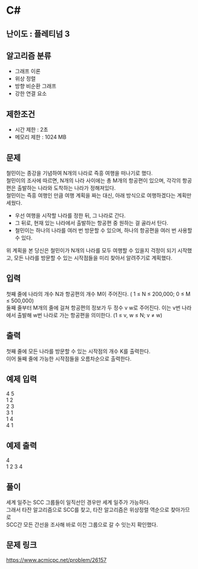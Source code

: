 # C#

## 난이도 : 플레티넘 3

## 알고리즘 분류
  - 그래프 이론
  - 위상 정렬
  - 방향 비순환 그래프
  - 강한 연결 요소

## 제한조건
  - 시간 제한 : 2초
  - 메모리 제한 : 1024 MB

## 문제
철민이는 종강을 기념하여 N개의 나라로 즉흥 여행을 떠나기로 했다.<br/>
철민이의 조사에 따르면, N개의 나라 사이에는 총 M개의 항공편이 있으며, 각각의 항공편은 출발하는 나라와 도착하는 나라가 정해져있다.<br/>
철민이는 즉흥 여행인 만큼 여행 계획을 짜는 대신, 아래 방식으로 여행하겠다는 계획만 세웠다.<br/>

  - 우선 여행을 시작할 나라를 정한 뒤, 그 나라로 간다.
  - 그 뒤로, 현재 있는 나라에서 출발하는 항공편 중 원하는 걸 골라서 탄다.
  - 철민이는 하나의 나라를 여러 번 방문할 수 있으며, 하나의 항공편을 여러 번 사용할 수 있다.

위 계획을 본 당신은 철민이가 N개의 나라를 모두 여행할 수 있을지 걱정이 되기 시작했고, 모든 나라를 방문할 수 있는 시작점들을 미리 찾아서 알려주기로 계획했다.<br/>

## 입력
첫째 줄에 나라의 개수 N과 항공편의 개수 M이 주어진다. ( 1 ≤ N ≤ 200,000; 0 ≤ M ≤ 500,000) <br/>
둘째 줄부터 M개의 줄에 걸쳐 항공편의 정보가 두 정수 v w로 주어진다. 이는 v번 나라에서 출발해 w번 나라로 가는 항공편을 의미한다. (1 ≤ v, w ≤ N; v ≠ w) <br/>

## 출력
첫째 줄에 모든 나라를 방문할 수 있는 시작점의 개수 K를 출력한다.<br/>
이어 둘째 줄에 가능한 시작점들을 오름차순으로 출력한다.<br/>

## 예제 입력
4 5<br>
1 2<br>
2 3<br>
3 1<br>
1 4<br>
4 1<br>

## 예제 출력
4<br>
1 2 3 4<br>

## 풀이
세계 일주는 SCC 그룹들이 일직선인 경우만 세계 일주가 가능하다.<br/>
그래서 타잔 알고리즘으로 SCC를 찾고, 타잔 알고리즘은 위상정렬 역순으로 찾아가므로<br/>
SCC간 모든 간선을 조사해 바로 이전 그룹으로 갈 수 잇는지 확인했다.<br/>

## 문제 링크
https://www.acmicpc.net/problem/26157